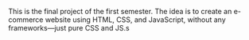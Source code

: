 This is the final project of the first semester. The idea is to create an e-commerce website using HTML, CSS, and JavaScript, without any frameworks—just pure CSS and JS.s